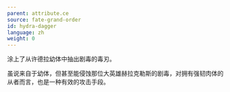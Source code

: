 ```yaml
---
parent: attribute.ce
source: fate-grand-order
id: hydra-dagger
language: zh
weight: 0
---
```


涂上了从许德拉幼体中抽出剧毒的毒刃。

虽说来自于幼体，但甚至能侵蚀那位大英雄赫拉克勒斯的剧毒，对拥有强韧肉体的从者而言，也是一种有效的攻击手段。
